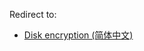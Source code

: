 Redirect to:

*   [Disk encryption (简体中文)](/index.php/Disk_encryption_(%E7%AE%80%E4%BD%93%E4%B8%AD%E6%96%87) "Disk encryption (简体中文)")